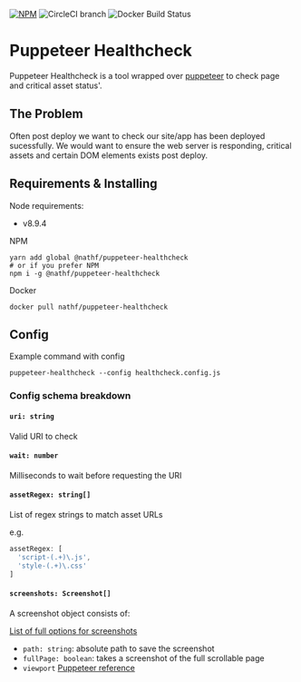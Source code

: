 [![NPM](https://img.shields.io/npm/v/@nathf/puppeteer-healthcheck.svg)](https://www.npmjs.com/package/@nathf/puppeteer-healthcheck)
![CircleCI branch](https://img.shields.io/circleci/project/github/nathf/puppeteer-healthcheck/master.svg)
![Docker Build Status](https://img.shields.io/docker/build/nathf/puppeteer-healthcheck.svg)

# Puppeteer Healthcheck
Puppeteer Healthcheck is a tool wrapped over [puppeteer](https://github.com/GoogleChrome/puppeteer) to check page and critical asset status'.

## The Problem
Often post deploy we want to check our site/app has been deployed sucessfully. We would want to ensure the web server is responding, critical assets and certain DOM elements exists post deploy.

## Requirements & Installing

Node requirements:
- v8.9.4

NPM
```
yarn add global @nathf/puppeteer-healthcheck
# or if you prefer NPM
npm i -g @nathf/puppeteer-healthcheck
```

Docker
```
docker pull nathf/puppeteer-healthcheck
```

## Config

Example command with config
```
puppeteer-healthcheck --config healthcheck.config.js
```

### Config schema breakdown

#### `uri: string`

Valid URI to check

#### `wait: number`

Milliseconds to wait before requesting the URI

#### `assetRegex: string[]`

List of regex strings to match asset URLs

e.g.

```js
assetRegex: [
  'script-(.+)\.js',
  'style-(.+)\.css'
]
```

#### `screenshots: Screenshot[]`

A screenshot object consists of:

[List of full options for screenshots](https://github.com/GoogleChrome/puppeteer/blob/master/docs/api.md#pagescreenshotoptions)

* `path: string`: absolute path to save the screenshot
* `fullPage: boolean`:  takes a screenshot of the full scrollable page
* `viewport` [Puppeteer reference](https://github.com/GoogleChrome/puppeteer/blob/master/docs/api.md#pagesetviewportviewport)

 
